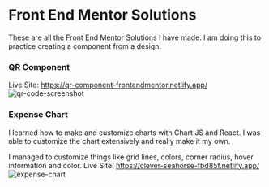 # Front End Mentor Solutions

These are all the Front End Mentor Solutions I have made. I am doing this to practice creating a component from a design.

### QR Component
Live Site: https://qr-component-frontendmentor.netlify.app/
![qr-code-screenshot](https://user-images.githubusercontent.com/54912970/168420286-f84eec7e-2d0e-466f-badb-eff07205102b.PNG)

### Expense Chart
I learned how to make and customize charts with Chart JS and React. I was able to customize the chart extensively and really make it my own.

I managed to customize things like grid lines, colors, corner radius, hover information and color.
Live Site: https://clever-seahorse-fbd85f.netlify.app/
![expense-chart](https://user-images.githubusercontent.com/54912970/171577263-f4561893-0ea9-4ba8-90ac-6beb8b0ed483.PNG)

